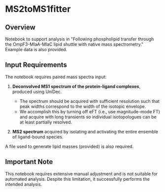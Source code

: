 # MS2toMS1fitter

## Overview
Notebook to support analysis in "Following phospholipid transfer through the OmpF3-MlaA-MlaC lipid shuttle with native mass spectrometry."
Example data is also provided.

## Input Requirements
The notebook requires paired mass spectra input:

1. **Deconvolved MS1 spectrum of the protein-ligand complexes**, produced using UniDec. 
   - The spectrum should be acquired with sufficient resolution such that peak widths correspond to the width of the isotopic envelope.
   - We accomplish this by turning off eFT (i.e., use magnitude-mode FT) and acquire with long transients so individual isotopologues can be at least partially resolved.

2. **MS2 spectrum** acquired by isolating and activating the entire ensemble of ligand-bound species.

A file used to generate lipid masses (provided) is also required.

## Important Note
This notebook requires extensive manual adjustment and is not suitable for automated analysis. Despite this limitation, it successfully performs the intended analysis.
